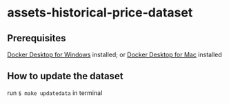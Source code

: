 # assets-historical-price-dataset

## Prerequisites
[Docker Desktop for Windows](https://hub.docker.com/editions/community/docker-ce-desktop-windows/) installed; or
[Docker Desktop for Mac](https://hub.docker.com/editions/community/docker-ce-desktop-windows/) installed

## How to update the dataset
run `$ make updatedata` in terminal
